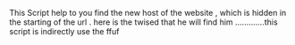This Script help to you find the new host of the website , which is hidden in the starting of the url . here is the twised that he will find him .............this script is indirectly use the ffuf
